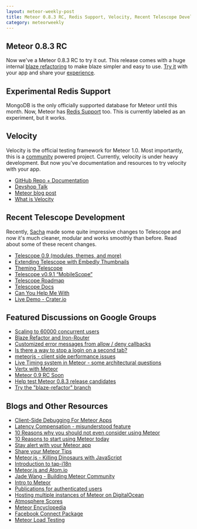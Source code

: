 ```yaml
---
layout: meteor-weekly-post
title: Meteor 0.8.3 RC, Redis Support, Velocity, Recent Telescope Development and More
category: meteorweekly
---
```


## Meteor 0.8.3 RC

Now we've a Meteor 0.8.3 RC to try it out. This release comes with a huge internal [blaze refactoring](https://groups.google.com/forum/#!topic/meteor-core/DucHmVXjayg) to make blaze simpler and easy to use. [Try it](https://groups.google.com/forum/#!topic/meteor-talk/JldNPrkJphg) with your app and share your  [experience](https://groups.google.com/forum/#!topic/meteor-talk/JldNPrkJphg).

## Experimental Redis Support

MongoDB is the only officially supported database for Meteor until this month. Now, Meteor has [Redis Support](https://groups.google.com/forum/#!topic/meteor-talk/Jl5Jt739wdA) too. This is currently labeled as an experiment, but it works.

## Velocity

Velocity is the official testing framework for Meteor 1.0. Most importantly, this is a  [community](https://groups.google.com/forum/#!forum/velocity-core) powered project. Currently, velocity is under heavy development. But now you've documentation and resources to try velocity with your app.

* [GitHub Repo + Documentation](https://github.com/xolvio/velocity/)
* [Devshop Talk](https://www.youtube.com/watch?v=eqzJ6KAjlUI)
* [Meteor blog post](https://www.meteor.com/blog/2014/07/14/meteor-testing-framework-velocity)
* [What is Velocity](http://differential.io/blog/what-is-velocity)

## Recent Telescope Development

Recently, [Sacha](https://twitter.com/SachaGreif) made some quite impressive changes to Telescope and now it's much cleaner, modular and works smoothly than before. Read about some of these recent changes.

* [Telescope 0.9 (modules, themes, and more)](https://groups.google.com/forum/#!topic/meteor-talk/4COm6ftkYYs)
* [Extending Telescope with Embedly Thumbnails](http://telesc.pe/blog/extending-telescope-with-embedly-thumbnails/)
* [Theming Telescope](http://telesc.pe/docs/custom-themes/)
* [Telescope v0.9.1 “MobileScope”](http://telesc.pe/blog/telescope-v091-mobilescope/)
* [Telescope Roadmap](https://trello.com/b/oLMMqjVL/telescope-roadmap)
* [Telescope Docs](http://telesc.pe/docs/)
* [Can You Help Me With](http://telesc.pe/blog/can-you-help-me-with/)
* [Live Demo - Crater.io](http://crater.io/)

## Featured Discussions on Google Groups

* [Scaling to 60000 concurrent users](https://groups.google.com/forum/#!topic/meteor-talk/tLzV-vm6Tz)
* [Blaze Refactor and Iron-Router](https://groups.google.com/forum/#!topic/meteor-talk/hVj3wGOTPY8)
* [Customized error messages from allow / deny callbacks](https://groups.google.com/forum/#!topic/meteor-talk/9SBnC7upQjw)
* [Is there a way to stop a login on a second tab?](https://groups.google.com/forum/#!topic/meteor-talk/iiIFOngaWWM)
* [meteorjs - client side performance issues](https://groups.google.com/forum/#!topic/meteor-talk/k-59rUCO6AM)
* [Live Timing system in Meteor - some architectural questions](https://groups.google.com/forum/#!topic/meteor-talk/W-jQv6fMiTI)
* [Vertx with Meteor](https://groups.google.com/forum/#!topic/meteor-talk/fzC9Xm3-e2k)
* [Meteor 0.9 RC Soon](https://groups.google.com/d/msg/meteor-core/OS54_kc8O5U/FG4_0XcZ9fQJ)
* [Help test Meteor 0.8.3 release candidates](https://groups.google.com/forum/#!topic/meteor-core/JldNPrkJphg)
* [Try the "blaze-refactor" branch](https://groups.google.com/forum/#!topic/meteor-core/DucHmVXjayg)

## Blogs and Other Resources

* [Client-Side Debugging For Meteor Apps](http://meteorhacks.com/client-side-debugging-for-meteor-apps.html)
* [Latency Compensation - misunderstood feature](http://crater.io/posts/84t5oTLzXbvSP9t9f)
* [10 Reasons why you should not even consider using Meteor](http://yauh.de/10-reasons-why-you-should-not-even-consider-using-meteor/)
* [10 Reasons to start using Meteor today](http://yauh.de/10-reasons-to-start-using-meteor-today/)
* [Stay alert with your Meteor app](https://kadira.io/blog/stay-alert-with-your-meteor-app/)
* [Share your Meteor Tips](http://crater.io/posts/qmfCsbY9dZJj4rD5e)
* [Meteor.js - Killing Dinosaurs with JavaScript](https://www.youtube.com/watch?v=OXwnvkE5t_Y&feature=youtu.be)
* [Introduction to tap-i18n](http://theosp.github.io/presentations/developing-tap-i18n/#/)
* [Meteor.js and Atom.io](http://pem-musing.blogspot.fr/2014/07/meteorjs-from-within-atomio-full-stack.html)
* [Jade Wang - Building Meteor Community](http://www.heavybit.com/library/video/2014-07-08-jade-wang)
* [Intro to Meteor](https://www.youtube.com/watch?v=9wfbTff_GeQ&feature=youtu.be)
* [Publications for authenticated users](http://meteorcapture.com/publications-for-authenticated-users/)
* [Hosting multiple instances of Meteor on DigitalOcean](http://code.krister.ee/hosting-multiple-instances-of-meteor-on-digitalocean/)
* [Atmosphere Scores](http://blog.percolatestudio.com/engineering/atmosphere-score/)
* [Meteor Encyclopedia](https://www.discovermeteor.com/encyclopedia)
* [Facebook Connect Package](http://atmospherejs.com/package/facebook-connect)
* [Meteor Load Testing](http://crater.io/posts/mnq86HjGgAx9NWnYR)
